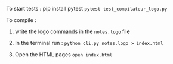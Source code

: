 To start tests :
pip install pytest
`pytest test_compilateur_logo.py`


To compile :
1. write the logo commands in the `notes.logo` file

2. In the terminal run :
`python cli.py notes.logo > index.html`

3. Open the HTML pages
`open index.html`
